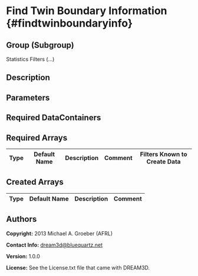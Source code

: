 Find Twin Boundary Information {#findtwinboundaryinfo}
==========

## Group (Subgroup) ##
Statistics Filters (...)

## Description ##


## Parameters ##


## Required DataContainers ##



## Required Arrays ##

| Type | Default Name | Description | Comment | Filters Known to Create Data |
|------|--------------|-------------|---------|-----|

## Created Arrays ##

| Type | Default Name | Description | Comment |
|------|--------------|-------------|---------|

## Authors ##

**Copyright:** 2013 Michael A. Groeber (AFRL)

**Contact Info:** dream3d@bluequartz.net

**Version:** 1.0.0

**License:**  See the License.txt file that came with DREAM3D.



